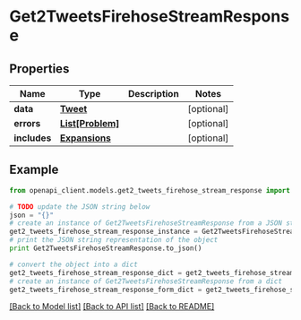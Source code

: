 # Get2TweetsFirehoseStreamResponse


## Properties
Name | Type | Description | Notes
------------ | ------------- | ------------- | -------------
**data** | [**Tweet**](Tweet.md) |  | [optional] 
**errors** | [**List[Problem]**](Problem.md) |  | [optional] 
**includes** | [**Expansions**](Expansions.md) |  | [optional] 

## Example

```python
from openapi_client.models.get2_tweets_firehose_stream_response import Get2TweetsFirehoseStreamResponse

# TODO update the JSON string below
json = "{}"
# create an instance of Get2TweetsFirehoseStreamResponse from a JSON string
get2_tweets_firehose_stream_response_instance = Get2TweetsFirehoseStreamResponse.from_json(json)
# print the JSON string representation of the object
print Get2TweetsFirehoseStreamResponse.to_json()

# convert the object into a dict
get2_tweets_firehose_stream_response_dict = get2_tweets_firehose_stream_response_instance.to_dict()
# create an instance of Get2TweetsFirehoseStreamResponse from a dict
get2_tweets_firehose_stream_response_form_dict = get2_tweets_firehose_stream_response.from_dict(get2_tweets_firehose_stream_response_dict)
```
[[Back to Model list]](../README.md#documentation-for-models) [[Back to API list]](../README.md#documentation-for-api-endpoints) [[Back to README]](../README.md)


